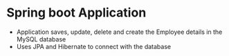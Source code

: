 # Spring boot Application
* Application saves, update, delete and create the Employee details in the MySQL database
* Uses JPA and Hibernate to connect with the database